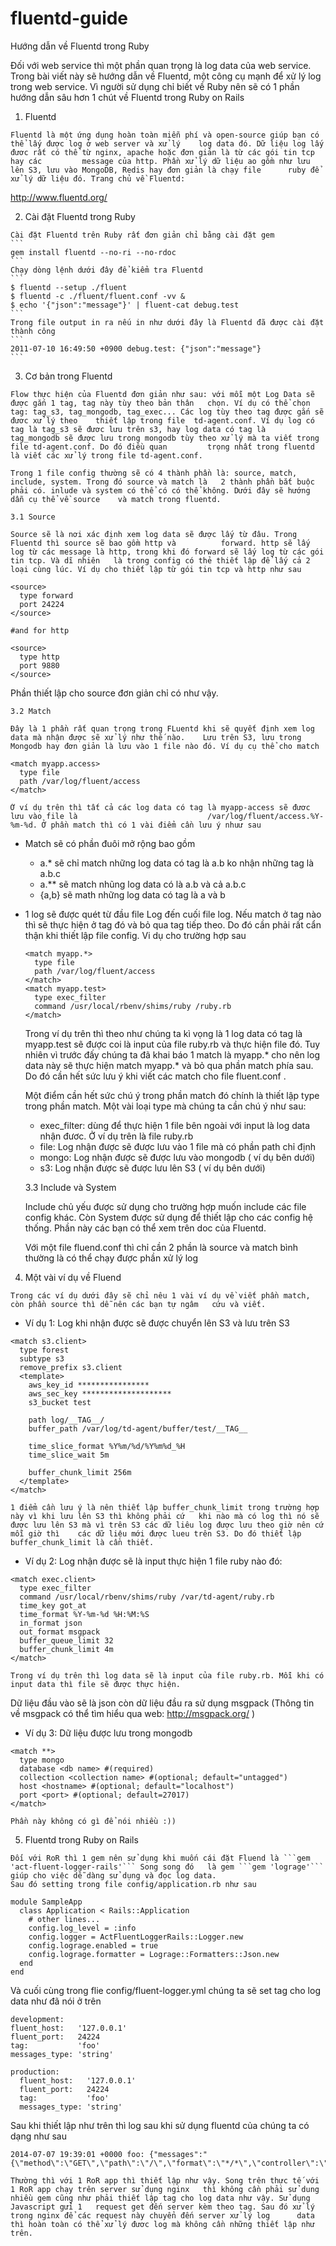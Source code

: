 # fluentd-guide
Hướng dẫn về Fluentd trong Ruby

  Đối với web service thì một phần quan trọng là log data của web service. Trong bài viết này sẽ hướng dẫn về Fluentd, một công cụ mạnh để xử lý log trong web service. Vì người sử dụng chỉ biết về Ruby nên sẽ có 1 phần hướng dẫn sâu hơn 1 chút về Fluentd trong Ruby on Rails
  
  1. Fluentd
  
    Fluentd là một ứng dụng hoàn toàn miễn phí và open-source giúp bạn có thể lấy được log ở web server và xử lý    log data đó. Dữ liệu log lấy đươc rất có thể từ nginx, apache hoặc đơn giản là từ các gói tin tcp hay các         message của http. Phần xử lý dữ liệu ao gồm như lưu lên S3, lưu vào MongoDB, Redis hay đơn giản là chạy file      ruby để xử lý dữ liệu đó. Trang chủ về Fluentd:
  http://www.fluentd.org/

  2. Cài đặt Fluentd trong Ruby
  
    Cài đặt Fluentd trên Ruby rất đơn giản chỉ bằng cài đặt gem
    ```
    gem install fluentd --no-ri --no-rdoc
    ```
    Chạy dòng lệnh dưới đây để kiểm tra Fluentd
    ```
    $ fluentd --setup ./fluent
    $ fluentd -c ./fluent/fluent.conf -vv &
    $ echo '{"json":"message"}' | fluent-cat debug.test
    ```
    Trong file output in ra nếu in như dưới đây là Fluentd đã được cài đặt thành công
    ```
    2011-07-10 16:49:50 +0900 debug.test: {"json":"message"}
    ```
    
  3. Cơ bản trong Fluentd
  
    Flow thực hiện của Fluentd đơn giản như sau: với mỗi một Log Data sẽ được gắn 1 tag, tag này tùy theo bản thân   chọn. Ví dụ có thể chọn tag: tag_s3, tag_mongodb, tag_exec... Các log tùy theo tag được gắn sẽ đươc xử lý theo    thiết lập trong file  td-agent.conf. Ví dụ log có tag là tag_s3 sẽ đươc lưu trên s3, hay log data có tag là       tag_mongodb sẽ được lưu trong mongodb tùy theo xử lý mà ta viết trong file td-agent.conf. Do đó điều quan         trọng nhất trong fluentd là viết các xử lý trong file td-agent.conf.
  
    Trong 1 file config thường sẽ có 4 thành phần là: source, match, include, system. Trong đó source và match là   2 thành phần bắt buộc phải có. inlude và system có thể có có thể không. Dưới đây sẽ hướng dẫn cụ thể về source    và match trong fluentd.

    3.1 Source
  
    Source sẽ là nơi xác định xem log data sẽ được lấy từ đâu. Trong Fluentd thì source sẽ bao gồm http và          forward. http sẽ lấy log từ các message là http, trong khi đó forward sẽ lấy log từ các gói tin tcp. Và dĩ nhiên   là trong config có thẻ thiết lập để lấy cả 2 loại cùng lúc. Ví dụ cho thiết lập từ gói tin tcp và http như sau
    
  ```
  <source>
    type forward
    port 24224
  </source>
  
  #and for http
  
  <source>
    type http
    port 9880
  </source>
  ```
  
  Phần thiết lập cho source đơn giản chỉ có như vậy.
  
    3.2 Match
  
    Đây là 1 phần rất quan trọng trong FLuentd khi sẽ quyết định xem log data mà nhận được sẽ xử lý như thế nào.    Lưu trên S3, lưu trong Mongodb hay đơn giản là lưu vào 1 file nào đó. Ví dụ cụ thể cho match
  
  ```
  <match myapp.access>
    type file
    path /var/log/fluent/access
  </match>
  ```
  
    Ở ví dụ trên thì tất cả các log data có tag là myapp-access sẽ đươc lưu vào file là                             /var/log/fluent/access.%Y-%m-%d. Ở phần match thì có 1 vài điểm cần lưu ý nhuư sau
    
  - Match sẽ có phần đuôi mở rộng bao gồm
    + a.* sẽ chỉ match những log data có tag là a.b ko nhận những tag là a.b.c
    + a.** sẽ match nhũng log data có là a.b và cả a.b.c
    + {a,b} sẽ math những log data có tag là a và b
  - 1 log sẽ được quét từ đầu file Log đến cuối file log. Nếu match ở tag nào thì sẽ thực hiện ở tag đó và bỏ       qua tag tiếp theo. Do đó cần phải rất cẩn thận khi thiết lập file config. Vi dụ cho trường hợp sau
    
    ```
    <match myapp.*>
      type file
      path /var/log/fluent/access
    </match>
    <match myapp.test>
      type exec_filter
      command /usr/local/rbenv/shims/ruby /ruby.rb
    </match>
    ```
    
    Trong ví dụ trên thì theo như chúng ta kì vọng là 1 log data có tag là myapp.test sẽ được coi là input của      file ruby.rb và thực hiện file đó. Tuy nhiên vì trước đấy chúng ta đã khai báo 1 match là myapp.* cho nên log     data này sẽ thực hiện match myapp.* và bỏ qua phần match phía sau. Do đó cần hết sức lưu ý khi viết các match     cho file fluent.conf .
    
    Một điểm cần hết sức chú ý trong phần match đó chính là thiết lập type trong phần match. Một vài loại type mà   chúng ta cần chú ý như sau:
    
    + exec_filter: dùng để thực hiện 1 file bên ngoài với input là log data nhận đươc. Ở ví dụ trên là file         ruby.rb
    + file: Log nhận được sẽ được lưu vào 1 file mà có phần path chỉ định
    + mongo: Log nhận được sẽ được lưu vào mongodb ( ví dụ bên dưới)
    + s3: Log nhận được sẽ được lưu lên S3 ( ví dụ bên dưới)
    
    
    
    3.3 Include và System
  
    Include chủ yếu được sử dụng cho trường hợp muốn include các file config khác. Còn System được sử dụng để       thiết lập cho các config hệ thống. Phần này các bạn có thể xem trên doc của Fluentd.
    
    Với một file fluend.conf thì chỉ cần 2 phần là source và match bình thường là có thể chạy được phần xử lý log
  
  4. Một vài ví dụ về Fluend

    Trong các ví dụ dưới đây sẽ chỉ nêu 1 vài ví dụ về viết phần match, còn phần source thì dễ nên các bạn tự ngâm   cứu và viết.
  
 - Ví dụ 1: Log khi nhận được sẽ được chuyển lên S3 và lưu trên S3
 
  ```
  <match s3.client>
    type forest
    subtype s3
    remove_prefix s3.client
    <template>
      aws_key_id ****************
      aws_sec_key ********************
      s3_bucket test
  
      path log/__TAG__/
      buffer_path /var/log/td-agent/buffer/test/__TAG__
      
      time_slice_format %Y%m/%d/%Y%m%d_%H
      time_slice_wait 5m
      
      buffer_chunk_limit 256m
    </template>
  </match>
  ```
  
    1 điểm cần lưu ý là nên thiết lập buffer_chunk_limit trong trường hợp này vì khi lưu lên S3 thì không phải cứ   khi nào mà có log thì nó sẽ được lưu lên S3 mà vì trên S3 các dữ liêu log được lưu theo giờ nên cứ mỗi giờ thì    các dữ liệu mới được lueu trên S3. Do đó thiết lập buffer_chunk_limit là cần thiết.
    
  - Ví dụ 2: Log nhận được sẽ là input thực hiện 1 file ruby nào đó:
  
  ```
  <match exec.client>
    type exec_filter
    command /usr/local/rbenv/shims/ruby /var/td-agent/ruby.rb
    time_key got_at
    time_format %Y-%m-%d %H:%M:%S
    in_format json
    out_format msgpack
    buffer_queue_limit 32
    buffer_chunk_limit 4m
  </match>
  ```
  
    Trong ví dụ trên thì log data sẽ là input của file ruby.rb. Mỗi khi có input data thì file sẽ được thực hiện.
  Dữ liệu đầu vào sẽ là json còn dữ liệu đầu ra sử dụng msgpack (Thông tin về msgpack có thể tìm hiểu qua web:
  http://msgpack.org/ )
  
  - Ví dụ 3: Dữ liệu được lưu trong mongodb
  
  ```
  <match **>
    type mongo
    database <db name> #(required)
    collection <collection name> #(optional; default="untagged")
    host <hostname> #(optional; default="localhost")
    port <port> #(optional; default=27017)
  </match>
  ```
  
    Phần này không có gì để nói nhiều :))
  
  5. Fluentd trong Ruby on Rails
  
    Đối với RoR thì 1 gem nên sử dụng khi muốn cái đặt Fluend là ```gem 'act-fluent-logger-rails'``` Song song đó   là gem ```gem 'lograge'``` giúp cho việc dễ dàng sử dụng và đọc log data.
    Sau đó setting trong file config/application.rb như sau
 
  ```
  module SampleApp
    class Application < Rails::Application
      # other lines...
      config.log_level = :info
      config.logger = ActFluentLoggerRails::Logger.new
      config.lograge.enabled = true
      config.lograge.formatter = Lograge::Formatters::Json.new
    end
  end
  ```
  
  Và cuối cùng trong flie config/fluent-logger.yml chúng ta sẽ set tag cho log data như đã nói ở trên
  
  ```
  development:
  fluent_host:   '127.0.0.1'
  fluent_port:   24224
  tag:           'foo'
  messages_type: 'string'
  
  production:
    fluent_host:   '127.0.0.1'
    fluent_port:   24224
    tag:           'foo'
    messages_type: 'string'
  ```
  
  Sau khi thiết lập như trên thì log sau khi sử dụng fluentd của chúng ta có dạng như sau
  
  ```
  2014-07-07 19:39:01 +0000 foo: {"messages":"{\"method\":\"GET\",\"path\":\"/\",\"format\":\"*/*\",\"controller\":\"static_pages\",\"action\":\"home\",\"status\":200,\"duration\":550.14,\"view\":462.89,\"db\":1.2}","level":"INFO"}
  ```

    Thường thì với 1 RoR app thì thiết lập như vậy. Song trên thực tế với 1 RoR app chạy trên server sử dụng nginx   thì không cần phải sử dung nhiều gem cũng như phải thiết lập tag cho log data như vậy. Sử dụng Javascript gửi 1   request get đến server kèm theo tag. Sau đó xử lý trong nginx để các request này chuyển đến server xử lý log      data thì hoàn toàn có thể xử lý đươc log mà không cần những thiết lập như trên.

